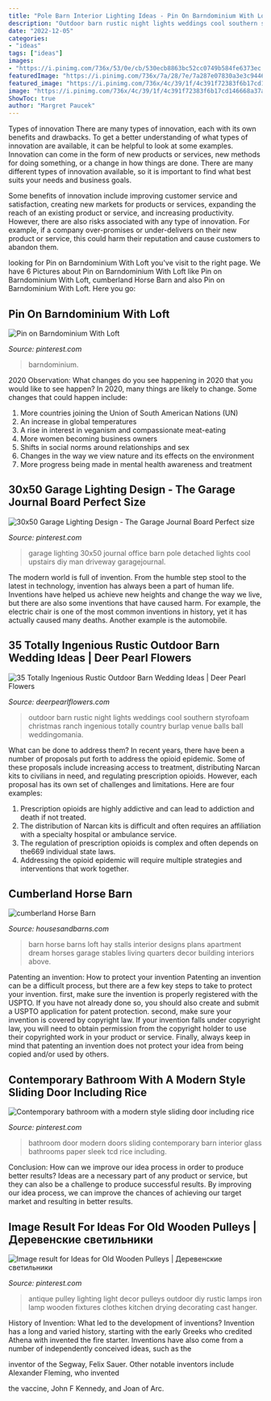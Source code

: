 ```yaml
---
title: "Pole Barn Interior Lighting Ideas - Pin On Barndominium With Loft"
description: "Outdoor barn rustic night lights weddings cool southern styrofoam christmas ranch ingenious totally country burlap venue balls ball weddingomania"
date: "2022-12-05"
categories:
- "ideas"
tags: ["ideas"]
images:
- "https://i.pinimg.com/736x/53/0e/cb/530ecb8863bc52cc0749b584fe6373ec.jpg"
featuredImage: "https://i.pinimg.com/736x/7a/28/7e/7a287e07830a3e3c9446b4f50fa56cb9.jpg"
featured_image: "https://i.pinimg.com/736x/4c/39/1f/4c391f72383f6b17cd146668a37ab1b2.jpg"
image: "https://i.pinimg.com/736x/4c/39/1f/4c391f72383f6b17cd146668a37ab1b2.jpg"
ShowToc: true
author: "Margret Paucek"
---
```



Types of innovation
There are many types of innovation, each with its own benefits and drawbacks. To get a better understanding of what types of innovation are available, it can be helpful to look at some examples. 
Innovation can come in the form of new products or services, new methods for doing something, or a change in how things are done. There are many different types of innovation available, so it is important to find what best suits your needs and business goals. 

Some benefits of innovation include improving customer service and satisfaction, creating new markets for products or services, expanding the reach of an existing product or service, and increasing productivity. However, there are also risks associated with any type of innovation. For example, if a company over-promises or under-delivers on their new product or service, this could harm their reputation and cause customers to abandon them.

	

		
looking for Pin on Barndominium With Loft you've visit to the right page. We have 6 Pictures about Pin on Barndominium With Loft like Pin on Barndominium With Loft, cumberland Horse Barn and also Pin on Barndominium With Loft. Here you go:
		
    
## Pin On Barndominium With Loft

<img loading=lazy src="https://i.pinimg.com/736x/53/0e/cb/530ecb8863bc52cc0749b584fe6373ec.jpg" onerror="this.onerror=null;this.src='https://tse3.mm.bing.net/th?id=OIP.kA9230YAVImAEjHqTCfE4AHaLG&amp;pid=15.1';" alt="Pin on Barndominium With Loft">

_Source: pinterest.com_

>barndominium. 

	

2020 Observation: What changes do you see happening in 2020 that you would like to see happen?
In 2020, many things are likely to change. Some changes that could happen include:
1. More countries joining the Union of South American Nations (UN) 
2. An increase in global temperatures 
3. A rise in interest in veganism and compassionate meat-eating 
4. More women becoming business owners 
5. Shifts in social norms around relationships and sex 
6. Changes in the way we view nature and its effects on the environment 
7. More progress being made in mental health awareness and treatment 

    
## 30x50 Garage Lighting Design - The Garage Journal Board Perfect Size

<img loading=lazy src="https://s-media-cache-ak0.pinimg.com/736x/50/f3/81/50f381bca43ed638b254a85d1cf93fc4.jpg" onerror="this.onerror=null;this.src='https://tse3.mm.bing.net/th?id=OIP.q8Xb0N3gIsbEonkW0nD4YwHaFj&amp;pid=15.1';" alt="30x50 Garage Lighting Design - The Garage Journal Board Perfect size">

_Source: pinterest.com_

>garage lighting 30x50 journal office barn pole detached lights cool upstairs diy man driveway garagejournal. 

	

The modern world is full of invention. From the humble step stool to the latest in technology, invention has always been a part of human life. Inventions have helped us achieve new heights and change the way we live, but there are also some inventions that have caused harm. For example, the electric chair is one of the most common inventions in history, yet it has actually caused many deaths. Another example is the automobile.

    
## 35 Totally Ingenious Rustic Outdoor Barn Wedding Ideas | Deer Pearl Flowers

<img loading=lazy src="http://www.deerpearlflowers.com/wp-content/uploads/2015/09/night-rustic-burlap-wedding-ideas-with-lights.jpg" onerror="this.onerror=null;this.src='https://tse2.mm.bing.net/th?id=OIP.qcMTPhJbCeXUi3K0nHymqwHaKG&amp;pid=15.1';" alt="35 Totally Ingenious Rustic Outdoor Barn Wedding Ideas | Deer Pearl Flowers">

_Source: deerpearlflowers.com_

>outdoor barn rustic night lights weddings cool southern styrofoam christmas ranch ingenious totally country burlap venue balls ball weddingomania. 

	

What can be done to address them?
In recent years, there have been a number of proposals put forth to address the opioid epidemic. Some of these proposals include increasing access to treatment, distributing Narcan kits to civilians in need, and regulating prescription opioids. However, each proposal has its own set of challenges and limitations. Here are four examples:
1) Prescription opioids are highly addictive and can lead to addiction and death if not treated. 
2) The distribution of Narcan kits is difficult and often requires an affiliation with a specialty hospital or ambulance service. 
3) The regulation of prescription opioids is complex and often depends on the669 individual state laws. 
4) Addressing the opioid epidemic will require multiple strategies and interventions that work together.

    
## Cumberland Horse Barn

<img loading=lazy src="https://www.housesandbarns.com/wp-content/uploads/2016/01/Horse-barn-interior.jpg" onerror="this.onerror=null;this.src='https://tse1.mm.bing.net/th?id=OIP.FSdEK3QQKfFPoPn122QzowHaLI&amp;pid=15.1';" alt="cumberland Horse Barn">

_Source: housesandbarns.com_

>barn horse barns loft hay stalls interior designs plans apartment dream horses garage stables living quarters decor building interiors above. 

	

Patenting an invention: How to protect your invention
Patenting an invention can be a difficult process, but there are a few key steps to take to protect your invention. first, make sure the invention is properly registered with the USPTO. If you have not already done so, you should also create and submit a USPTO application for patent protection. second, make sure your invention is covered by copyright law. If your invention falls under copyright law, you will need to obtain permission from the copyright holder to use their copyrighted work in your product or service. Finally, always keep in mind that patenting an invention does not protect your idea from being copied and/or used by others.

    
## Contemporary Bathroom With A Modern Style Sliding Door Including Rice

<img loading=lazy src="https://i.pinimg.com/736x/4c/39/1f/4c391f72383f6b17cd146668a37ab1b2.jpg" onerror="this.onerror=null;this.src='https://tse4.mm.bing.net/th?id=OIP.efvboGjdQosnXBYonGmBbgHaJ3&amp;pid=15.1';" alt="Contemporary bathroom with a modern style sliding door including rice">

_Source: pinterest.com_

>bathroom door modern doors sliding contemporary barn interior glass bathrooms paper sleek tcd rice including. 

	

Conclusion: How can we improve our idea process in order to produce better results?
Ideas are a necessary part of any product or service, but they can also be a challenge to produce successful results. By improving our idea process, we can improve the chances of achieving our target market and resulting in better results.

    
## Image Result For Ideas For Old Wooden Pulleys | Деревенские светильники

<img loading=lazy src="https://i.pinimg.com/736x/7a/28/7e/7a287e07830a3e3c9446b4f50fa56cb9.jpg" onerror="this.onerror=null;this.src='https://tse3.mm.bing.net/th?id=OIP.0AaVnIMWeSDALf3dQPvXGwHaJ3&amp;pid=15.1';" alt="Image result for Ideas for Old Wooden Pulleys | Деревенские светильники">

_Source: pinterest.com_

>antique pulley lighting light decor pulleys outdoor diy rustic lamps iron lamp wooden fixtures clothes kitchen drying decorating cast hanger. 

	

History of Invention: What led to the development of inventions?
Invention has a long and varied history, starting with the early Greeks who credited Athena with invented the
fire starter. Inventions have also come from a number of independently conceived ideas, such as the

inventor of the Segway, Felix Sauer. Other notable inventors include Alexander Fleming, who invented

the vaccine, John F Kennedy, and Joan of Arc.

